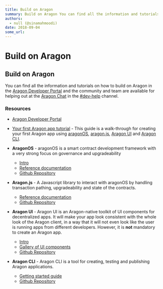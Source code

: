 ```yaml
---
title: Build on Aragon
summary: Build on Aragon You can find all the information and tutorials on how to build on Aragon in the Aragon Developer Portal and the community and team are available for helping out at the Aragon Chat in the -dev-help channel. Resources Aragon Developer Portal Your first Aragon app tutorial - This guide is a walk-through for creating your first Aragon app using aragonOS, aragon.js, Aragon UI and Aragon CLI. AragonOS - aragonOS is a smart contract development framework with a very strong focus on gove
authors:
  - null (@sinamahmoodi)
date: 2018-09-04
some_url: 
---
```


# Build on Aragon


## Build on Aragon
You can find all the information and tutorials on how to build on Aragon in the [Aragon Developer Portal](https://hack.aragon.org) and the community and team are available for helping out at the [Aragon Chat](https://aragon.chat) in the [#dev-help](https://aragon.chat/channel/dev-help) channel.

### Resources
- [Aragon Developer Portal](https://hack.aragon.org/)

- [Your first Aragon app tutorial](https://hack.aragon.org/docs/tutorial.html) - This guide is a walk-through for creating your first Aragon app using [aragonOS](https://hack.aragon.org/docs/aragonos-intro.html), [aragon.js](https://hack.aragon.org/docs/aragonjs-ref.html), [Aragon UI](https://hack.aragon.org/docs/aragonui-intro.html) and [Aragon CLI](https://hack.aragon.org/docs/cli-usage.html).

- **AragonOS** - aragonOS is a smart contract development framework with a very strong focus on governance and upgradeability
    - [Intro](https://hack.aragon.org/docs/aragonos-intro.html) 
    - [Reference documentation](https://hack.aragon.org/docs/aragonos-ref.html)
    - [Github Repository](https://github.com/aragon/aragonos)

- **Aragon.js** - A Javascript library to interact with aragonOS by handling transaction pathing, upgradeability and state of the contracts.
    - [Reference documentation](https://hack.aragon.org/docs/aragonjs-ref.html)
    - [Github Repository](https://github.com/aragon/aragon.js)

- **Aragon UI** - Aragon UI is an Aragon-native toolkit of UI components for decentralized apps. It will make your app look consistent with the whole look of the Aragon client, in a way that it will not even look like the user is running apps from different developers. However, it is **not** mandatory to create an Aragon app.
    - [Intro](https://hack.aragon.org/docs/aragonui-intro.html)
    - [Gallery of UI components](https://ui.aragon.org/)
    - [Github Repository](https://github.com/aragon/aragon-ui)

- **Aragon CLI** - Aragon CLI is a tool for creating, testing and publishing Aragon applications.
    - [Getting started guide](https://hack.aragon.org/docs/cli-usage.html)
    - [Github Repository](https://github.com/aragon/aragon-cli)
